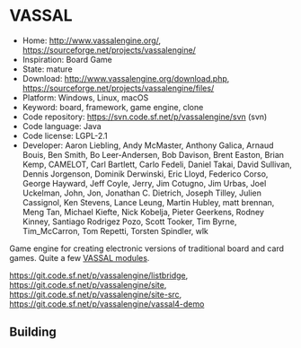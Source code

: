 # VASSAL

- Home: http://www.vassalengine.org/, https://sourceforge.net/projects/vassalengine/
- Inspiration: Board Game
- State: mature
- Download: http://www.vassalengine.org/download.php, https://sourceforge.net/projects/vassalengine/files/
- Platform: Windows, Linux, macOS
- Keyword: board, framework, game engine, clone
- Code repository: https://svn.code.sf.net/p/vassalengine/svn (svn)
- Code language: Java
- Code license: LGPL-2.1
- Developer: Aaron Liebling, Andy McMaster, Anthony Galica, Arnaud Bouis, Ben Smith, Bo Leer-Andersen, Bob Davison, Brent Easton, Brian Kemp, CAMELOT, Carl Bartlett, Carlo Fedeli, Daniel Takai, David Sullivan, Dennis Jorgenson, Dominik Derwinski, Eric Lloyd, Federico Corso, George Hayward, Jeff Coyle, Jerry, Jim Cotugno, Jim Urbas, Joel Uckelman, John, Jon, Jonathan C. Dietrich, Joseph Tilley, Julien Cassignol, Ken Stevens, Lance Leung, Martin Hubley, matt brennan, Meng Tan, Michael Kiefte, Nick Kobelja, Pieter Geerkens, Rodney Kinney, Santiago Rodrigez Pozo, Scott Tooker, Tim Byrne, Tim_McCarron, Tom Repetti, Torsten Spindler, wlk

Game engine for creating electronic versions of traditional board and card games.
Quite a few [VASSAL modules](http://www.vassalengine.org/wiki/Category:Modules).

https://git.code.sf.net/p/vassalengine/listbridge, https://git.code.sf.net/p/vassalengine/site, https://git.code.sf.net/p/vassalengine/site-src, https://git.code.sf.net/p/vassalengine/vassal4-demo

## Building
